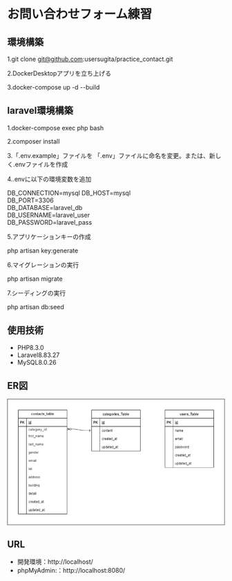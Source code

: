 # お問い合わせフォーム練習

## 環境構築

1.git clone git@github.com:usersugita/practice_contact.git

2.DockerDesktopアプリを立ち上げる

3.docker-compose up -d --build

## laravel環境構築

1.docker-compose exec php bash

2.composer install

3.「.env.example」ファイルを 「.env」ファイルに命名を変更。または、新しく.envファイルを作成

4..envに以下の環境変数を追加

DB_CONNECTION=mysql
DB_HOST=mysql  
DB_PORT=3306  
DB_DATABASE=laravel_db  
DB_USERNAME=laravel_user  
DB_PASSWORD=laravel_pass

5.アプリケーションキーの作成

php artisan key:generate

6.マイグレーションの実行

php artisan migrate

7.シーディングの実行

php artisan db:seed

## 使用技術

* PHP8.3.0
* Laravel8.83.27
* MySQL8.0.26
  
## ER図

![ER図](src/index.png)

## URL


* 開発環境：http://localhost/
* phpMyAdmin:：http://localhost:8080/

